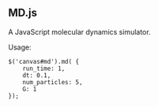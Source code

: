 MD.js
-----
A JavaScript molecular dynamics simulator.

Usage:

    $('canvas#md').md( {
        run_time: 1,
        dt: 0.1,
        num_particles: 5,
        G: 1
    });
